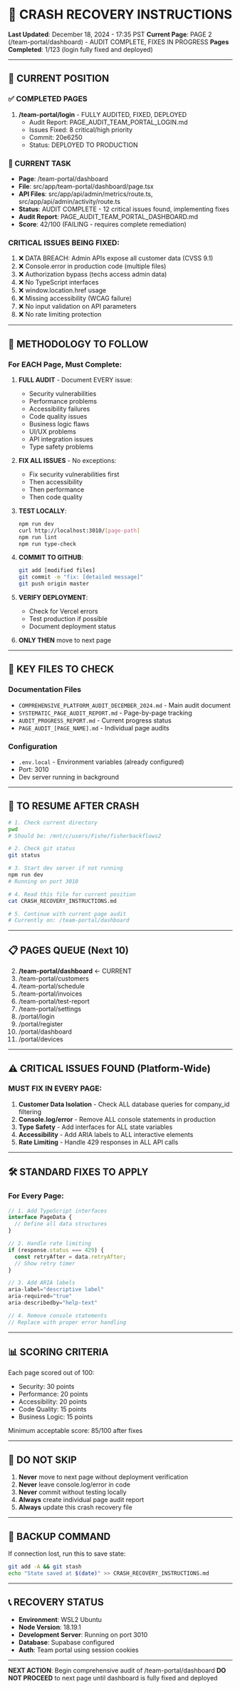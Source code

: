 # 🚨 CRASH RECOVERY INSTRUCTIONS
**Last Updated**: December 18, 2024 - 17:35 PST
**Current Page**: PAGE 2 (/team-portal/dashboard) - AUDIT COMPLETE, FIXES IN PROGRESS
**Pages Completed**: 1/123 (login fully fixed and deployed)

---

## 📍 CURRENT POSITION

### ✅ COMPLETED PAGES
1. **/team-portal/login** - FULLY AUDITED, FIXED, DEPLOYED
   - Audit Report: PAGE_AUDIT_TEAM_PORTAL_LOGIN.md
   - Issues Fixed: 8 critical/high priority
   - Commit: 20e6250
   - Status: DEPLOYED TO PRODUCTION

### 🔄 CURRENT TASK
- **Page**: /team-portal/dashboard
- **File**: src/app/team-portal/dashboard/page.tsx
- **API Files**: src/app/api/admin/metrics/route.ts, src/app/api/admin/activity/route.ts
- **Status**: AUDIT COMPLETE - 12 critical issues found, implementing fixes
- **Audit Report**: PAGE_AUDIT_TEAM_PORTAL_DASHBOARD.md
- **Score**: 42/100 (FAILING - requires complete remediation)

### CRITICAL ISSUES BEING FIXED:
1. ❌ DATA BREACH: Admin APIs expose all customer data (CVSS 9.1)
2. ❌ Console.error in production code (multiple files)
3. ❌ Authorization bypass (techs access admin data)
4. ❌ No TypeScript interfaces
5. ❌ window.location.href usage
6. ❌ Missing accessibility (WCAG failure)
7. ❌ No input validation on API parameters
8. ❌ No rate limiting protection

---

## 🎯 METHODOLOGY TO FOLLOW

### For EACH Page, Must Complete:
1. **FULL AUDIT** - Document EVERY issue:
   - Security vulnerabilities
   - Performance problems
   - Accessibility failures
   - Code quality issues
   - Business logic flaws
   - UI/UX problems
   - API integration issues
   - Type safety problems

2. **FIX ALL ISSUES** - No exceptions:
   - Fix security vulnerabilities first
   - Then accessibility
   - Then performance
   - Then code quality

3. **TEST LOCALLY**:
   ```bash
   npm run dev
   curl http://localhost:3010/[page-path]
   npm run lint
   npm run type-check
   ```

4. **COMMIT TO GITHUB**:
   ```bash
   git add [modified files]
   git commit -m "fix: [detailed message]"
   git push origin master
   ```

5. **VERIFY DEPLOYMENT**:
   - Check for Vercel errors
   - Test production if possible
   - Document deployment status

6. **ONLY THEN** move to next page

---

## 📂 KEY FILES TO CHECK

### Documentation Files
- `COMPREHENSIVE_PLATFORM_AUDIT_DECEMBER_2024.md` - Main audit document
- `SYSTEMATIC_PAGE_AUDIT_REPORT.md` - Page-by-page tracking
- `AUDIT_PROGRESS_REPORT.md` - Current progress status
- `PAGE_AUDIT_[PAGE_NAME].md` - Individual page audits

### Configuration
- `.env.local` - Environment variables (already configured)
- Port: 3010
- Dev server running in background

---

## 🔄 TO RESUME AFTER CRASH

```bash
# 1. Check current directory
pwd
# Should be: /mnt/c/users/Fishe/fisherbackflows2

# 2. Check git status
git status

# 3. Start dev server if not running
npm run dev
# Running on port 3010

# 4. Read this file for current position
cat CRASH_RECOVERY_INSTRUCTIONS.md

# 5. Continue with current page audit
# Currently on: /team-portal/dashboard
```

---

## 📋 PAGES QUEUE (Next 10)

2. **/team-portal/dashboard** ← CURRENT
3. /team-portal/customers
4. /team-portal/schedule
5. /team-portal/invoices
6. /team-portal/test-report
7. /team-portal/settings
8. /portal/login
9. /portal/register
10. /portal/dashboard
11. /portal/devices

---

## ⚠️ CRITICAL ISSUES FOUND (Platform-Wide)

### MUST FIX IN EVERY PAGE:
1. **Customer Data Isolation** - Check ALL database queries for company_id filtering
2. **Console.log/error** - Remove ALL console statements in production
3. **Type Safety** - Add interfaces for ALL state variables
4. **Accessibility** - Add ARIA labels to ALL interactive elements
5. **Rate Limiting** - Handle 429 responses in ALL API calls

---

## 🛠️ STANDARD FIXES TO APPLY

### For Every Page:
```typescript
// 1. Add TypeScript interfaces
interface PageData {
  // Define all data structures
}

// 2. Handle rate limiting
if (response.status === 429) {
  const retryAfter = data.retryAfter;
  // Show retry timer
}

// 3. Add ARIA labels
aria-label="descriptive label"
aria-required="true"
aria-describedby="help-text"

// 4. Remove console statements
// Replace with proper error handling
```

---

## 📊 SCORING CRITERIA

Each page scored out of 100:
- Security: 30 points
- Performance: 20 points
- Accessibility: 20 points
- Code Quality: 15 points
- Business Logic: 15 points

Minimum acceptable score: 85/100 after fixes

---

## 🚫 DO NOT SKIP

1. **Never** move to next page without deployment verification
2. **Never** leave console.log/error in code
3. **Never** commit without testing locally
4. **Always** create individual page audit report
5. **Always** update this crash recovery file

---

## 💾 BACKUP COMMAND

If connection lost, run this to save state:
```bash
git add -A && git stash
echo "State saved at $(date)" >> CRASH_RECOVERY_INSTRUCTIONS.md
```

---

## 📞 RECOVERY STATUS

- **Environment**: WSL2 Ubuntu
- **Node Version**: 18.19.1
- **Development Server**: Running on port 3010
- **Database**: Supabase configured
- **Auth**: Team portal using session cookies

---

**NEXT ACTION**: Begin comprehensive audit of /team-portal/dashboard
**DO NOT PROCEED** to next page until dashboard is fully fixed and deployed